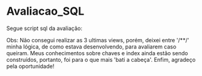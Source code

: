 # Avaliacao_SQL

Segue script sql da avaliação:

Obs: Não consegui realizar as 3 ultimas views, porém, deixei entre '/**/' minha lógica, de como estava desenvolvendo, para avaliarem caso queiram.
Meus conhecimentos sobre chaves e index ainda estão sendo construídos, portanto, foi para o que mais 'bati a cabeça'.
Enfim, agradeço pela oportunidade!
